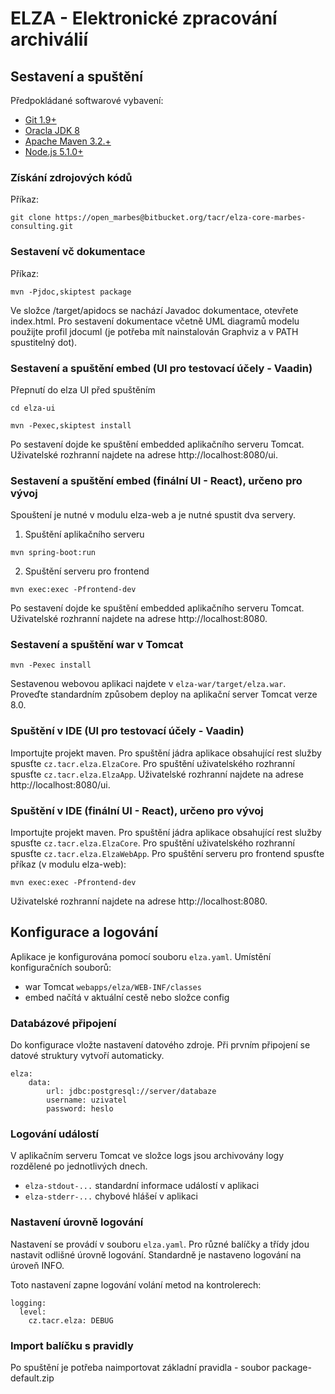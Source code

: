# ELZA - Elektronické zpracování archiválií

## Sestavení a spuštění

Předpokládané softwarové vybavení:

* [Git 1.9+](https://git-scm.com/download/win)
* [Oracla JDK 8](http://www.oracle.com/technetwork/java/javase/downloads/jdk8-downloads-2133151.html)
* [Apache Maven 3.2.+](https://maven.apache.org/download.cgi)
* [Node.js 5.1.0+](https://nodejs.org/)

### Získání zdrojových kódů
Příkaz:
```
git clone https://open_marbes@bitbucket.org/tacr/elza-core-marbes-consulting.git
```

### Sestavení vč dokumentace
Příkaz:
```
mvn -Pjdoc,skiptest package
```
Ve složce /target/apidocs se nachází Javadoc dokumentace, otevřete index.html.
Pro sestavení dokumentace včetně UML diagramů modelu použijte profil jdocuml (je potřeba mít nainstalován Graphviz a v PATH spustitelný dot).


### Sestavení a spuštění embed (UI pro testovací účely - Vaadin)

Přepnutí do elza UI před spuštěním
```
cd elza-ui
```

```
mvn -Pexec,skiptest install
```

Po sestavení dojde ke spuštění embedded aplikačního serveru Tomcat.
Uživatelské rozhranní najdete na adrese http://localhost:8080/ui.

### Sestavení a spuštění embed (finální UI - React), určeno pro vývoj
Spouštení je nutné v modulu elza-web a je nutné spustit dva servery.
1. Spuštění aplikačního serveru
```
mvn spring-boot:run
```
2. Spuštění serveru pro frontend
```
mvn exec:exec -Pfrontend-dev
```

Po sestavení dojde ke spuštění embedded aplikačního serveru Tomcat.
Uživatelské rozhranní najdete na adrese http://localhost:8080.

### Sestavení a spuštění war v Tomcat
```
mvn -Pexec install
```

Sestavenou webovou aplikaci najdete v `elza-war/target/elza.war`.
Proveďte standardním způsobem deploy na aplikační server Tomcat verze 8.0.

### Spuštění v IDE (UI pro testovací účely - Vaadin)
Importujte projekt maven.
Pro spuštění jádra aplikace obsahující rest služby spusťte `cz.tacr.elza.ElzaCore`.
Pro spuštění uživatelského rozhranní spusťte `cz.tacr.elza.ElzaApp`.
Uživatelské rozhranní najdete na adrese http://localhost:8080/ui.

### Spuštění v IDE (finální UI - React), určeno pro vývoj
Importujte projekt maven.
Pro spuštění jádra aplikace obsahující rest služby spusťte `cz.tacr.elza.ElzaCore`.
Pro spuštění uživatelského rozhranní spusťte `cz.tacr.elza.ElzaWebApp`.
Pro spuštění serveru pro frontend spusťte příkaz (v modulu elza-web):
```
mvn exec:exec -Pfrontend-dev
```
Uživatelské rozhranní najdete na adrese http://localhost:8080.

## Konfigurace a logování

Aplikace je konfigurována pomocí souboru `elza.yaml`. Umístění konfiguračních souborů:

* war Tomcat `webapps/elza/WEB-INF/classes`
* embed načítá v aktuální cestě nebo složce config

### Databázové připojení
Do konfigurace vložte nastavení datového zdroje. Při prvním připojení se datové struktury vytvoří automaticky.

```
elza:
    data:
        url: jdbc:postgresql://server/databaze
        username: uzivatel
        password: heslo
```

### Logování událostí
V aplikačním serveru Tomcat ve složce logs jsou archivovány logy rozdělené po jednotlivých dnech.

* `elza-stdout-...` standardní informace událostí v aplikaci
* `elza-stderr-...` chybové hlášeí v aplikaci

### Nastavení úrovně logování
Nastavení se provádí v souboru `elza.yaml`. Pro různé balíčky a třídy jdou nastavit odlišné úrovně logování. Standardně
je nastaveno logování na úroveň INFO. 

Toto nastavení zapne logování volání metod na kontrolerech:

```
logging:
  level:
    cz.tacr.elza: DEBUG
```

### Import balíčku s pravidly
Po spuštění je potřeba naimportovat základní pravidla - soubor package-default.zip
